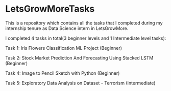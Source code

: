 # LetsGrowMoreTasks
This is a repository which contains all the tasks that I completed during my internship tenure as Data Science intern in LetsGrowMore.

I completed 4 tasks in total(3 beginner levels and 1 Intermediate level tasks):

Task 1: Iris Flowers Classification ML Project (Beginner)

Task 2: Stock Market Prediction And Forecasting Using Stacked LSTM (Beginner)

Task 4: Image to Pencil Sketch with Python (Beginner)

Task 5: Exploratory Data Analysis on Dataset - Terrorism (Intermediate)
